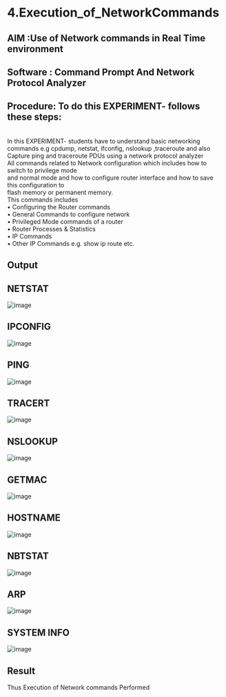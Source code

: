 # 4.Execution_of_NetworkCommands
## AIM :Use of Network commands in Real Time environment
## Software : Command Prompt And Network Protocol Analyzer
## Procedure: To do this EXPERIMENT- follows these steps:
<BR>
In this EXPERIMENT- students have to understand basic networking commands e.g cpdump, netstat, ifconfig, nslookup ,traceroute and also Capture ping and traceroute PDUs using a network protocol analyzer 
<BR>
All commands related to Network configuration which includes how to switch to privilege mode
<BR>
and normal mode and how to configure router interface and how to save this configuration to
<BR>
flash memory or permanent memory.
<BR>
This commands includes
<BR>
• Configuring the Router commands
<BR>
• General Commands to configure network
<BR>
• Privileged Mode commands of a router 
<BR>
• Router Processes & Statistics
<BR>
• IP Commands
<BR>
• Other IP Commands e.g. show ip route etc.
<BR>

## Output
## NETSTAT
![image](https://github.com/user-attachments/assets/0744db06-7d65-4cf7-8c1d-e14da92b31d3)

## IPCONFIG
![image](https://github.com/user-attachments/assets/735855d1-b900-4d45-8214-a92a8c5e006f)

## PING
![image](https://github.com/user-attachments/assets/3e493d85-09a0-4544-92b6-c5b87ffc648f)

## TRACERT
![image](https://github.com/user-attachments/assets/e0b2c7a0-b478-4ea1-b21c-32b297641576)

## NSLOOKUP
![image](https://github.com/user-attachments/assets/1d04530a-993a-4ec9-ac72-56494edf2c31)

## GETMAC
![image](https://github.com/user-attachments/assets/681d3b5a-eda7-4223-8ef2-a0f08c09e46f)

## HOSTNAME
![image](https://github.com/user-attachments/assets/ecfe789b-b4ed-472e-abd6-e4e211c3c67a)

## NBTSTAT
![image](https://github.com/user-attachments/assets/4aed38a2-e8cd-429c-9737-a1d823f44d4a)

## ARP
![image](https://github.com/user-attachments/assets/665c1d54-5e96-48d8-a508-50ef32a427bc)

## SYSTEM INFO 
![image](https://github.com/user-attachments/assets/2cdc72e3-2764-4096-a871-ab1b51739a2c)


## Result
Thus Execution of Network commands Performed 
